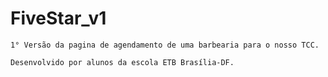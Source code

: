 # FiveStar_v1
    1° Versão da pagina de agendamento de uma barbearia para o nosso TCC.

    Desenvolvido por alunos da escola ETB Brasília-DF.